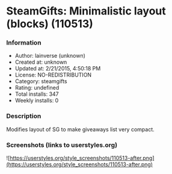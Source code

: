 # SteamGifts: Minimalistic layout (blocks) (110513)

### Information
- Author: lainverse (unknown)
- Created at: unknown
- Updated at: 2/21/2015, 4:50:18 PM
- License: NO-REDISTRIBUTION
- Category: steamgifts
- Rating: undefined
- Total installs: 347
- Weekly installs: 0


### Description
Modifies layout of SG to make giveaways list very compact.


### Screenshots (links to userstyles.org)
![https://userstyles.org/style_screenshots/110513-after.png](https://userstyles.org/style_screenshots/110513-after.png)


